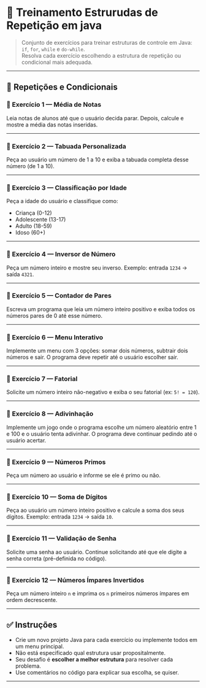 # 📘 Treinamento Estrurudas de Repetição em java

> Conjunto de exercícios para treinar estruturas de controle em Java: `if`, `for`, `while` e `do-while`.  
> Resolva cada exercício escolhendo a estrutura de repetição ou condicional mais adequada.

---

## 🔁 Repetições e Condicionais

### 🧠 Exercício 1 — Média de Notas
Leia notas de alunos até que o usuário decida parar. Depois, calcule e mostre a média das notas inseridas.

---

### 🧠 Exercício 2 — Tabuada Personalizada
Peça ao usuário um número de 1 a 10 e exiba a tabuada completa desse número (de 1 a 10).

---

### 🧠 Exercício 3 — Classificação por Idade
Peça a idade do usuário e classifique como:  
- Criança (0-12)  
- Adolescente (13-17)  
- Adulto (18-59)  
- Idoso (60+)

---

### 🧠 Exercício 4 — Inversor de Número
Peça um número inteiro e mostre seu inverso. Exemplo: entrada `1234` → saída `4321`.

---

### 🧠 Exercício 5 — Contador de Pares
Escreva um programa que leia um número inteiro positivo e exiba todos os números pares de 0 até esse número.

---

### 🧠 Exercício 6 — Menu Interativo
Implemente um menu com 3 opções: somar dois números, subtrair dois números e sair. O programa deve repetir até o usuário escolher sair.

---

### 🧠 Exercício 7 — Fatorial
Solicite um número inteiro não-negativo e exiba o seu fatorial (ex: `5! = 120`).

---

### 🧠 Exercício 8 — Adivinhação
Implemente um jogo onde o programa escolhe um número aleatório entre 1 e 100 e o usuário tenta adivinhar. O programa deve continuar pedindo até o usuário acertar.

---

### 🧠 Exercício 9 — Números Primos
Peça um número ao usuário e informe se ele é primo ou não.

---

### 🧠 Exercício 10 — Soma de Dígitos
Peça ao usuário um número inteiro positivo e calcule a soma dos seus dígitos. Exemplo: entrada `1234` → saída `10`.

---

### 🧠 Exercício 11 — Validação de Senha
Solicite uma senha ao usuário. Continue solicitando até que ele digite a senha correta (pré-definida no código).

---

### 🧠 Exercício 12 — Números Ímpares Invertidos
Peça um número inteiro `n` e imprima os `n` primeiros números ímpares em ordem decrescente.

---

## ✅ Instruções

- Crie um novo projeto Java para cada exercício ou implemente todos em um menu principal.
- Não está especificado qual estrutura usar propositalmente.
- Seu desafio é **escolher a melhor estrutura** para resolver cada problema.
- Use comentários no código para explicar sua escolha, se quiser.

---
